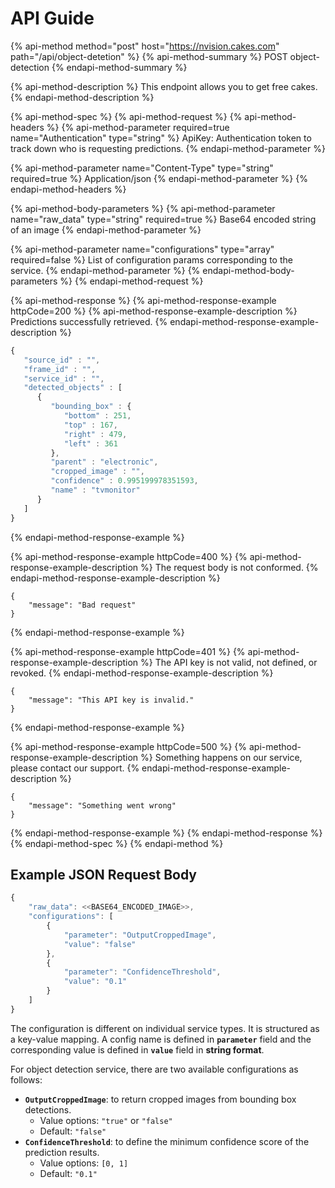 # API Guide

{% api-method method="post" host="https://nvision.cakes.com" path="/api/object-detetion" %}
{% api-method-summary %}
POST object-detection
{% endapi-method-summary %}

{% api-method-description %}
This endpoint allows you to get free cakes.
{% endapi-method-description %}

{% api-method-spec %}
{% api-method-request %}
{% api-method-headers %}
{% api-method-parameter required=true name="Authentication" type="string" %}
ApiKey: Authentication token to track down who is requesting predictions.
{% endapi-method-parameter %}

{% api-method-parameter name="Content-Type" type="string" required=true %}
Application/json
{% endapi-method-parameter %}
{% endapi-method-headers %}

{% api-method-body-parameters %}
{% api-method-parameter name="raw\_data" type="string" required=true %}
Base64 encoded string of an image
{% endapi-method-parameter %}

{% api-method-parameter name="configurations" type="array" required=false %}
List of configuration params corresponding to the service.
{% endapi-method-parameter %}
{% endapi-method-body-parameters %}
{% endapi-method-request %}

{% api-method-response %}
{% api-method-response-example httpCode=200 %}
{% api-method-response-example-description %}
Predictions successfully retrieved.
{% endapi-method-response-example-description %}

```javascript
{    
   "source_id" : "",
   "frame_id" : "",
   "service_id" : "",
   "detected_objects" : [
      {
         "bounding_box" : {
            "bottom" : 251,
            "top" : 167,
            "right" : 479,
            "left" : 361
         },
         "parent" : "electronic",
         "cropped_image" : "",
         "confidence" : 0.995199978351593,
         "name" : "tvmonitor"
      }
   ]
}
```
{% endapi-method-response-example %}

{% api-method-response-example httpCode=400 %}
{% api-method-response-example-description %}
The request body is not conformed.
{% endapi-method-response-example-description %}

```
{
    "message": "Bad request"
}
```
{% endapi-method-response-example %}

{% api-method-response-example httpCode=401 %}
{% api-method-response-example-description %}
The API key is not valid, not defined, or revoked.
{% endapi-method-response-example-description %}

```
{
    "message": "This API key is invalid."
}
```
{% endapi-method-response-example %}

{% api-method-response-example httpCode=500 %}
{% api-method-response-example-description %}
Something happens on our service, please contact our support.
{% endapi-method-response-example-description %}

```
{
    "message": "Something went wrong"
}
```
{% endapi-method-response-example %}
{% endapi-method-response %}
{% endapi-method-spec %}
{% endapi-method %}

## Example JSON Request Body

```javascript
{
    "raw_data": <<BASE64_ENCODED_IMAGE>>,
    "configurations": [
        {
            "parameter": "OutputCroppedImage",
            "value": "false"
        },
        {
            "parameter": "ConfidenceThreshold",
            "value": "0.1"
        }
    ]
}
```

The configuration is different on individual service types. It is structured as a key-value mapping. A config name is defined in **`parameter`** field and the corresponding value is defined in **`value`** field in **string format**.

For object detection service, there are two available configurations as follows:

* **`OutputCroppedImage`**: to return cropped images from bounding box detections.
  * Value options: `"true"` or `"false"`
  * Default: `"false"`
* **`ConfidenceThreshold`**: to define the minimum confidence score of the prediction results.
  * Value options: `[0, 1]`
  * Default: `"0.1"`


